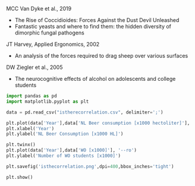 MCC Van Dyke et al., 2019
* The Rise of Coccidioides: Forces Against the Dust Devil Unleashed
* Fantastic yeasts and where to find them: the hidden diversity of dimorphic fungal pathogens

JT Harvey, Applied Ergonomics, 2002
* An analysis of the forces required to drag sheep over various surfaces

DW Ziegler et al., 2005
* The neurocognitive effects of alcohol on adolescents and college students

``` python
import pandas as pd
import matplotlib.pyplot as plt

data = pd.read_csv("istherecorrelation.csv", delimiter=';')

plt.plot(data['Year'],data['NL Beer consumption [x1000 hectoliter]'], '--bo')
plt.xlabel('Year')
plt.ylabel('NL Beer Consumption [x1000 HL]')

plt.twinx()
plt.plot(data['Year'],data['WO [x1000]'], '--ro')
plt.ylabel('Number of WO students [x1000]')

plt.savefig('isthecorrelation.png',dpi=400,bbox_inches='tight')

plt.show()
```
